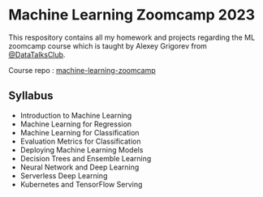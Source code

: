 # Machine Learning Zoomcamp 2023
This respository contains all my homework and projects regarding the ML zoomcamp course which is taught by Alexey Grigorev from [@DataTalksClub](https://github.com/DataTalksClub/).

Course repo : [machine-learning-zoomcamp](https://github.com/DataTalksClub/machine-learning-zoomcamp)
## Syllabus

* Introduction to Machine Learning
* Machine Learning for Regression
* Machine Learning for Classification
* Evaluation Metrics for Classification
* Deploying Machine Learning Models
* Decision Trees and Ensemble Learning
* Neural Network and Deep Learning
* Serverless Deep Learning
* Kubernetes and TensorFlow Serving
